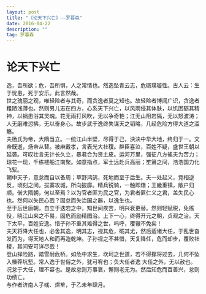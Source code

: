 ```yaml
---
layout: post
title: "《论天下兴亡》——罗暮森"
date: 2016-04-22
description: ""
tag: 罗暮森
---
```


# 论天下兴亡

逸，吾所欲；危，吾所惧，人之常情也。然逸坠青云志，危砺璞璇性。古人云：生于忧患，死于安乐。此言然哉。  
世之瑰丽之观，唯轻险者与其奇，而贪逸者莫之知也。故轻险者博闻广识，贪逸者粗陋浅薄也。然则男儿志在四方，心系天下兴亡，以风雨侵其体肤，以饥困砺其精神，以祸患浴其灵魂。花无雨打风吹，无以争奇艳；江无山阻岩隔，无以怒波涛；人无磨难愆拂，无以奋身心。故步武于逸终失谋天之韬略，几经危险方得大道之滥觞。  
夫杨氏为帝，大隋当立。一统江山半壁，尽得于己，泱泱中华大地，终归于一。文帝既逝，炀帝从替。被麻戴孝，言表光大社稷。群臣喜泣，百姓不疑，盛世王朝以延袭。可叹壮言无计长久立，暴君合为贤主皮。运河万里，强征八方徭夫为苦力；琼花一现，千栋楼船江南聚。如意指点，军士远赴兵高丽；笙箫之间，浩浩国力化飞絮。  
朝中天子，意怠而自以备周；草野鸿鹄，死地而至于后生。夫一处起义，竞相逆反，顷刻之间，拔寨攻城，所向披靡。精兵锐骑，一触即熸；王畿重镇，敞户归顺。偌大隋朝，何以至焉？以为官者匪为民之官，为君者匪仁义之君，盖失民心也。然何以失民心哉？固怠而失治国之器，以逸生也。  
至于后世唐朝，自立于迭宕之中，知世间疾苦，明兴衰更替。然则轻赋税，免徭役，晓江山来之不易，固危而励精图治。上下一心，终得开元之朝，贞观之治。天下太平，百姓安逸。惜子孙不重其难得之世，呜呼，覆辙不免矣！  
夫天将降大任也，必舍其逸，明其志，视其危，砺其尤，然后适诸大任，于乱世奋发而为，得天地人和而再造乾坤。子孙视之不甚惜，天复降任，危而却步，覆败社稷，其间安可详尽哉！  
登山择险路，踏雪耐危桥。如危中求生，坎坷之世道，若不得撑将过去，几何不坠入榛莽坑堑。常人逸于世俗之外，犹可宥也；负大任者逸 大任之外，无以赦也。况怠于大任，理不容也。是故怠则万事衰，懈则老无为。然后知危而百善兴，怠则功绩亡。  
与作者济南人子彧、煜笙，于乙未年肆月。  
